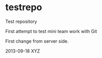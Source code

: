 testrepo
========

Test repository

First attempt to test mini team work with Git

First change from server side.

2013-09-18
XYZ